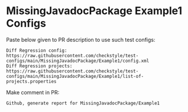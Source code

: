 # MissingJavadocPackage Example1 Configs
Paste below given to PR description to use such test configs:
```
Diff Regression config: https://raw.githubusercontent.com/checkstyle/test-configs/main/MissingJavadocPackage/Example1/config.xml
Diff Regression projects: https://raw.githubusercontent.com/checkstyle/test-configs/main/MissingJavadocPackage/Example1/list-of-projects.properties
```
Make comment in PR:
```
Github, generate report for MissingJavadocPackage/Example1
```

